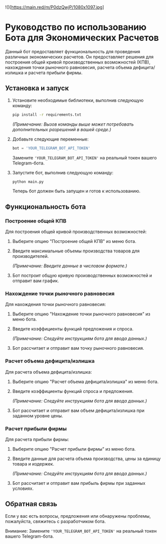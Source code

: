 !()[https://main.red/m/P0dzQwjP/1080x1097.jpg]

# Руководство по использованию Бота для Экономических Расчетов

Данный бот предоставляет функциональность для проведения различных экономических расчетов. Он предоставляет решения для построения общей кривой производственных возможностей (КПВ), нахождения точки рыночного равновесия, расчета объема дефицита/излишка и расчета прибыли фирмы.

## Установка и запуск

1. Установите необходимые библиотеки, выполнив следующую команду:

   ```bash
   pip install -r requirements.txt
   ```

   *(Примечание: Вызов команды выше может потребовать дополнительных разрешений в вашей среде.)*

2. Добавьте следующие переменные:

   ```python
   bot = 'YOUR_TELEGRAM_BOT_API_TOKEN'
   ```

   Замените `'YOUR_TELEGRAM_BOT_API_TOKEN'` на реальный токен вашего Telegram-бота.

3. Запустите бот, выполнив следующую команду:

   ```bash
   python main.py
   ```

   Теперь бот должен быть запущен и готов к использованию.

## Функциональность бота

### Построение общей КПВ

Для построения общей кривой производственных возможностей:

1. Выберите опцию "Построение общей КПВ" из меню бота.
2. Введите максимальные объемы производства товаров для производителей.

   *(Примечание: Введите данные в числовом формате.)*

3. Бот построит общую кривую производственных возможностей и отправит вам график.

### Нахождение точки рыночного равновесия

Для нахождения точки рыночного равновесия:

1. Выберите опцию "Нахождение точки рыночного равновесия" из меню бота.
2. Введите коэффициенты функций предложения и спроса.

   *(Примечание: Следуйте инструкциям бота для ввода данных.)*

3. Бот рассчитает и отправит вам точку рыночного равновесия.

### Расчет объема дефицита/излишка

Для расчета объема дефицита/излишка:

1. Выберите опцию "Расчет объема дефицита/излишка" из меню бота.
2. Введите коэффициенты функций спроса и предложения.

   *(Примечание: Следуйте инструкциям бота для ввода данных.)*

3. Бот рассчитает и отправит вам объем дефицита/излишка при заданном уровне цены.

### Расчет прибыли фирмы

Для расчета прибыли фирмы:

1. Выберите опцию "Расчет прибыли фирмы" из меню бота.
2. Введите данные для расчета объема производства, цены за единицу товара и издержек.

   *(Примечание: Следуйте инструкциям бота для ввода данных.)*

3. Бот рассчитает и отправит вам прибыль фирмы при заданных условиях.

## Обратная связь

Если у вас есть вопросы, предложения или обнаружены проблемы, пожалуйста, свяжитесь с разработчиком бота.



Внимание: Замените `'YOUR_TELEGRAM_BOT_API_TOKEN'` на реальный токен вашего Telegram-бота.
